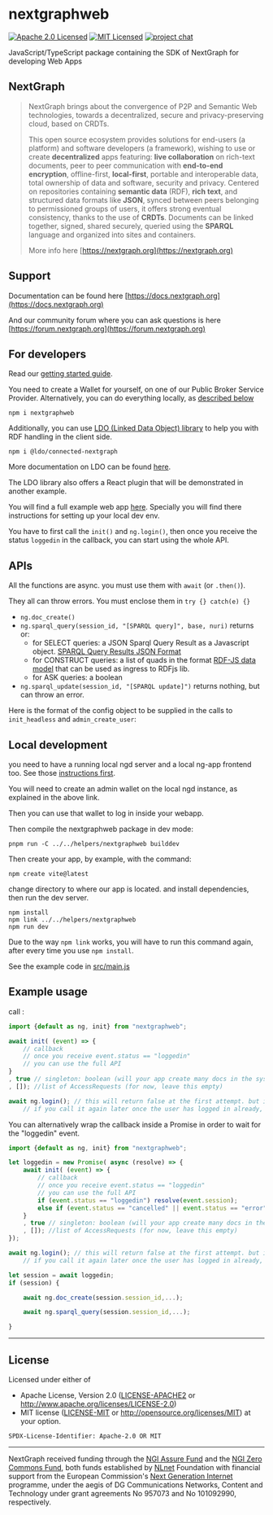 # nextgraphweb

[![Apache 2.0 Licensed][license-image]][license-link]
[![MIT Licensed][license-image2]][license-link2]
[![project chat](https://img.shields.io/badge/zulip-join_chat-brightgreen.svg)](https://forum.nextgraph.org)

JavaScript/TypeScript package containing the SDK of NextGraph for developing Web Apps

## NextGraph

> NextGraph brings about the convergence of P2P and Semantic Web technologies, towards a decentralized, secure and privacy-preserving cloud, based on CRDTs.
>
> This open source ecosystem provides solutions for end-users (a platform) and software developers (a framework), wishing to use or create **decentralized** apps featuring: **live collaboration** on rich-text documents, peer to peer communication with **end-to-end encryption**, offline-first, **local-first**, portable and interoperable data, total ownership of data and software, security and privacy. Centered on repositories containing **semantic data** (RDF), **rich text**, and structured data formats like **JSON**, synced between peers belonging to permissioned groups of users, it offers strong eventual consistency, thanks to the use of **CRDTs**. Documents can be linked together, signed, shared securely, queried using the **SPARQL** language and organized into sites and containers.
>
> More info here [https://nextgraph.org](https://nextgraph.org)

## Support

Documentation can be found here [https://docs.nextgraph.org](https://docs.nextgraph.org)

And our community forum where you can ask questions is here [https://forum.nextgraph.org](https://forum.nextgraph.org)

## For developers

Read our [getting started guide](https://docs.nextgraph.org/en/getting-started/).

You need to create a Wallet for yourself, on one of our Public Broker Service Provider. Alternatively, you can do everything locally, as [described below](#local-development)

```
npm i nextgraphweb
```

Additionally, you can use [LDO (Linked Data Object) library](https://ldo.js.org/latest/guides/nextgraph/) to help you with RDF handling in the client side.

```
npm i @ldo/connected-nextgraph
```

More documentation on LDO can be found [here](https://www.npmjs.com/package/@ldo/connected-nextgraph).

The LDO library also offers a React plugin that will be demonstrated in another example.

You will find a full example web app [here](https://git.nextgraph.org/NextGraph/nextgraph-rs/src/branch/master/ng-sdk-js/example-webapp-vite).
Specially you will find there instructions for setting up your local dev env.

You have to first call the `init()` and `ng.login()`, then once you  receive the status `loggedin` in the callback, you can start using the whole API.

## APIs

All the functions are async. you must use them with `await` (or `.then()`).

They all can throw errors. You must enclose them in `try {} catch(e) {}`

- `ng.doc_create()`
- `ng.sparql_query(session_id, "[SPARQL query]", base, nuri)` returns or:
    -   for SELECT queries: a JSON Sparql Query Result as a Javascript object. [SPARQL Query Results JSON Format](https://www.w3.org/TR/sparql11-results-json/)
    -   for CONSTRUCT queries: a list of quads in the format [RDF-JS data model](http://rdf.js.org/data-model-spec/) that can be used as ingress to RDFjs lib.
    -   for ASK queries: a boolean
- `ng.sparql_update(session_id, "[SPARQL update]")` returns nothing, but can throw an error.

Here is the format of the config object to be supplied in the calls to `init_headless` and `admin_create_user`:

## Local development

you need to have a running local ngd server and a local ng-app frontend too. See those [instructions first](https://git.nextgraph.org/NextGraph/nextgraph-rs/src/branch/master/DEV.md#first-run).

You will need to create an admin wallet on the local ngd instance, as explained in the above link.

Then you can use that wallet to log in inside your webapp.

Then compile the nextgraphweb package in dev mode:

```
pnpm run -C ../../helpers/nextgraphweb builddev
```

Then create your app, by example, with the command:

```
npm create vite@latest
```

change directory to where our app is located. and install dependencies, then run the dev server.


```
npm install
npm link ../../helpers/nextgraphweb
npm run dev
```

Due to the way `npm link`  works, you will have to run this command again, after every time you use `npm install`.

See the example code in [src/main.js](./src/main.js)

## Example usage

call :

```javascript
import {default as ng, init} from "nextgraphweb";

await init( (event) => {
    // callback
    // once you receive event.status == "loggedin"
    // you can use the full API
}
, true // singleton: boolean (will your app create many docs in the system, or should it be launched as a unique instance)
, []); //list of AccessRequests (for now, leave this empty)

await ng.login(); // this will return false at the first attempt. but it will open the wallet login page so the user can login.
    // if you call it again later once the user has logged in already, it will return true, and nothing more will happen
```

You can alternatively wrap the callback inside a Promise in order to wait for the "loggedin" event.

```javascript
import {default as ng, init} from "nextgraphweb";

let loggedin = new Promise( async (resolve) => {
    await init( (event) => {
        // callback
        // once you receive event.status == "loggedin"
        // you can use the full API
        if (event.status == "loggedin") resolve(event.session);
        else if (event.status == "cancelled" || event.status == "error") resolve(false);
    }
    , true // singleton: boolean (will your app create many docs in the system, or should it be launched as a unique instance)
    , []); //list of AccessRequests (for now, leave this empty)
});

await ng.login(); // this will return false at the first attempt. but it will open the wallet login page so the user can login.
    // if you call it again later once the user has logged in already, it will return true, and nothing more will happen

let session = await loggedin;
if (session) {

    await ng.doc_create(session.session_id,...);

    await ng.sparql_query(session.session_id,...);

}
```

---

## License

Licensed under either of

-   Apache License, Version 2.0 ([LICENSE-APACHE2](LICENSE-APACHE2) or http://www.apache.org/licenses/LICENSE-2.0)
-   MIT license ([LICENSE-MIT](LICENSE-MIT) or http://opensource.org/licenses/MIT)
    at your option.

`SPDX-License-Identifier: Apache-2.0 OR MIT`

---

NextGraph received funding through the [NGI Assure Fund](https://nlnet.nl/assure) and the [NGI Zero Commons Fund](https://nlnet.nl/commonsfund/), both funds established by [NLnet](https://nlnet.nl/) Foundation with financial support from the European Commission's [Next Generation Internet](https://ngi.eu/) programme, under the aegis of DG Communications Networks, Content and Technology under grant agreements No 957073 and No 101092990, respectively.

[license-image]: https://img.shields.io/badge/license-Apache2.0-blue.svg
[license-link]: https://git.nextgraph.org/NextGraph/nextgraph-rs/raw/branch/master/LICENSE-APACHE2
[license-image2]: https://img.shields.io/badge/license-MIT-blue.svg
[license-link2]: https://git.nextgraph.org/NextGraph/nextgraph-rs/src/branch/master/LICENSE-MIT
